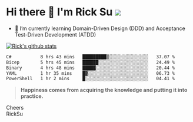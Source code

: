 # Hi there 👋 I'm Rick Su ![](https://komarev.com/ghpvc/?username=ricksu978)
<!--
**ricksu978/ricksu978** is a ✨ _special_ ✨ repository because its `README.md` (this file) appears on your GitHub profile.

Here are some ideas to get you started:

- 🔭 I’m currently working on ...
-->
- 🌱 I’m currently learning Domain-Driven Design (DDD) and Acceptance Test-Driven Development (ATDD)
<!--
- 👯 I’m looking to collaborate on ...
- 🤔 I’m looking for help with ...
- 💬 Ask me about ...
- 📫 How to reach me: ...
- 😄 Pronouns: ...
- ⚡ Fun fact: ...
-->
[![Rick's github stats](https://github-readme-stats.vercel.app/api?username=ricksu978&theme=dark)](https://github.com/ricksu978/ricksu978)

<!--START_SECTION:waka-->

```txt
C#           8 hrs 43 mins   █████████▒░░░░░░░░░░░░░░░   37.07 %
Bicep        5 hrs 45 mins   ██████░░░░░░░░░░░░░░░░░░░   24.49 %
Binary       4 hrs 48 mins   █████░░░░░░░░░░░░░░░░░░░░   20.44 %
YAML         1 hr 35 mins    █▓░░░░░░░░░░░░░░░░░░░░░░░   06.73 %
PowerShell   1 hr 2 mins     █░░░░░░░░░░░░░░░░░░░░░░░░   04.41 %
```

<!--END_SECTION:waka-->

> **Happiness comes from acquiring the knowledge and putting it into practice.**

Cheers  
RickSu 
